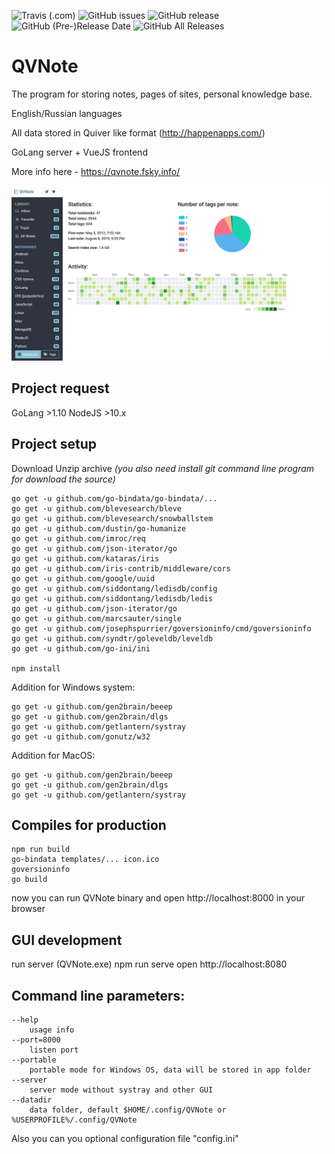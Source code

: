 ![Travis (.com)](https://img.shields.io/travis/com/NightMan-1/QVNote?style=flat-square) ![GitHub issues](https://img.shields.io/github/issues/NightMan-1/QVNote?style=flat-square) ![GitHub release](https://img.shields.io/github/release-pre/NightMan-1/QVNote?style=flat-square) ![GitHub (Pre-)Release Date](https://img.shields.io/github/release-date-pre/NightMan-1/QVNote?style=flat-square) ![GitHub All Releases](https://img.shields.io/github/downloads/NightMan-1/QVNote/total?style=flat-square)

# QVNote

The program for storing notes, pages of sites, personal knowledge base.

English/Russian languages

All data stored in Quiver like format (http://happenapps.com/)

GoLang server + VueJS frontend

More info here - https://qvnote.fsky.info/

![Screenshot eng](screenshot_eng.png)

## Project request

GoLang >1.10 
NodeJS  >10.x

## Project setup

Download
Unzip archive
_(you also need install git command line program for download the source)_

```
go get -u github.com/go-bindata/go-bindata/...
go get -u github.com/blevesearch/bleve
go get -u github.com/blevesearch/snowballstem
go get -u github.com/dustin/go-humanize
go get -u github.com/imroc/req
go get -u github.com/json-iterator/go
go get -u github.com/kataras/iris
go get -u github.com/iris-contrib/middleware/cors
go get -u github.com/google/uuid
go get -u github.com/siddontang/ledisdb/config
go get -u github.com/siddontang/ledisdb/ledis
go get -u github.com/json-iterator/go
go get -u github.com/marcsauter/single
go get -u github.com/josephspurrier/goversioninfo/cmd/goversioninfo
go get -u github.com/syndtr/goleveldb/leveldb
go get -u github.com/go-ini/ini

npm install
```

Addition for Windows system:
```
go get -u github.com/gen2brain/beeep
go get -u github.com/gen2brain/dlgs
go get -u github.com/getlantern/systray
go get -u github.com/gonutz/w32
```

Addition for MacOS:
```
go get -u github.com/gen2brain/beeep
go get -u github.com/gen2brain/dlgs
go get -u github.com/getlantern/systray
```



## Compiles for production
```
npm run build
go-bindata templates/... icon.ico
goversioninfo
go build
```
now you can run QVNote binary and open http://localhost:8000 in your browser

## GUI development

run server (QVNote.exe)
npm run serve
open http://localhost:8080

## Command line parameters:
    --help
        usage info
    --port=8000
        listen port
    --portable
        portable mode for Windows OS, data will be stored in app folder
    --server
        server mode without systray and other GUI
    --datadir
        data folder, default $HOME/.config/QVNote or %USERPROFILE%/.config/QVNote

Also you can you optional configuration file "config.ini"


